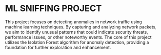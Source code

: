# ML SNIFFING PROJECT
 This project focuses on detecting anomalies in network traffic using machine learning techniques. By capturing and analyzing network packets, we aim to identify unusual patterns that could indicate security threats, performance issues, or other noteworthy events. The core of this project utilizes the Isolation Forest algorithm for anomaly detection, providing a foundation for further exploration and enhancement.
